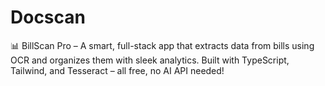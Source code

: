# Docscan
📊 BillScan Pro – A smart, full-stack app that extracts data from bills using OCR and organizes them with sleek analytics. Built with TypeScript, Tailwind, and Tesseract – all free, no AI API needed!
